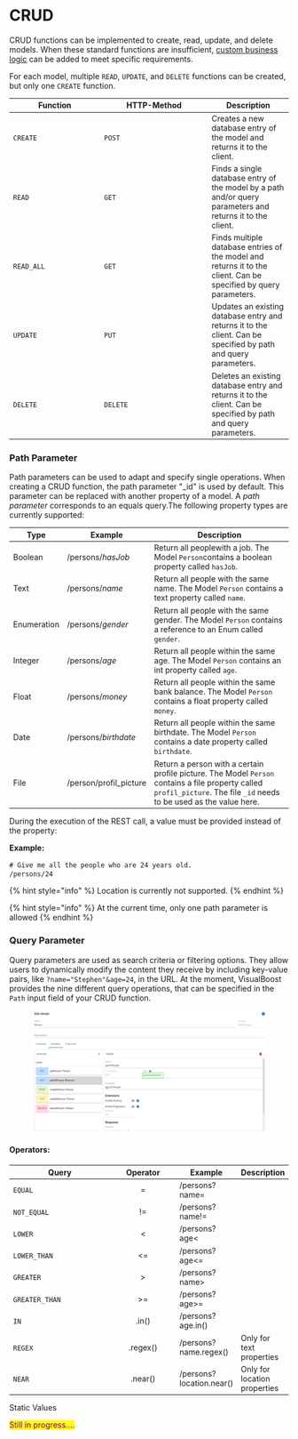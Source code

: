 # CRUD

CRUD functions can be implemented to create, read, update, and delete models. When these standard functions are insufficient, [custom business logic](extension.md) can be added to meet specific requirements.

For each model, multiple `READ`, `UPDATE`, and `DELETE` functions can be created, but only one `CREATE` function.

<table><thead><tr><th width="150">Function</th><th width="180">HTTP-Method</th><th>Description</th></tr></thead><tbody><tr><td><code>CREATE</code></td><td><code>POST</code></td><td>Creates a new database entry of the model and returns it to the client.</td></tr><tr><td><code>READ</code></td><td><code>GET</code></td><td>Finds a single database entry of the model by a path and/or query parameters and returns it to the client.</td></tr><tr><td><code>READ_ALL</code></td><td><code>GET</code></td><td>Finds multiple database entries of the model and returns it to the client. Can be specified by query parameters.</td></tr><tr><td><code>UPDATE</code></td><td><code>PUT</code></td><td>Updates an existing database entry and returns it to the client. Can be specified by path and query parameters.</td></tr><tr><td><code>DELETE</code></td><td><code>DELETE</code></td><td>Deletes an existing database entry and returns it to the client. Can be specified by path and query parameters.</td></tr></tbody></table>



### Path Parameter

Path parameters can be used to adapt and specify single operations. When creating a CRUD function, the path parameter "\_id" is used by default. This parameter can be replaced with another property of a model. A _path parameter_ corresponds to an equals query.The following property types are currently supported:

| Type        | Example                 | Description                                                                                                                                                             |
| ----------- | ----------------------- | ----------------------------------------------------------------------------------------------------------------------------------------------------------------------- |
| Boolean     | /persons/_hasJob_       | Return all peoplewith a job. The Model `Person`contains a boolean property called `hasJob`.                                                                             |
| Text        | /persons/_name_         | Return all people with the same name. The Model `Person` contains a text property called `name`.                                                                        |
| Enumeration | /persons/_gender_       | Return all people with the same gender. The Model `Person` contains a reference to an Enum called `gender`.                                                             |
| Integer     | /persons/_age_          | Return all people within the same age. The Model `Person` contains an int property called `age`.                                                                        |
| Float       | /persons/_money_        | Return all people within the same bank balance. The Model `Person` contains a float property called `money`.                                                            |
| Date        | /persons/_birthdate_    | Return all people within the same birthdate. The Model `Person` contains a date property called `birthdate`.                                                            |
| File        | /person/profil\_picture | Return a person with a certain profile picture. The Model `Person` contains a file property called `profil_picture`. The file `_id` needs to be used as the value here. |

During the execution of the REST call, a value must be provided instead of the property:

**Example:**

```
# Give me all the people who are 24 years old.
/persons/24
```

{% hint style="info" %}
Location is currently not supported.
{% endhint %}

{% hint style="info" %}
At the current time, only one path parameter is allowed
{% endhint %}



### Query Parameter

Query parameters are used as search criteria or filtering options. They allow users to dynamically modify the content they receive by including key-value pairs, like `?name="Stephen"&age=24`, in the URL. At the moment, VisualBoost provides the nine different query operations, that can be specified in the `Path` input field of your CRUD function.

<figure><img src="../../../.gitbook/assets/image (12) (1).png" alt=""><figcaption></figcaption></figure>

#### Operators:

<table><thead><tr><th width="190">Query</th><th width="115" align="center">Operator</th><th>Example</th><th>Description</th></tr></thead><tbody><tr><td><code>EQUAL</code></td><td align="center">=</td><td>/persons?name=</td><td></td></tr><tr><td><code>NOT_EQUAL</code></td><td align="center">!=</td><td>/persons?name!=</td><td></td></tr><tr><td><code>LOWER</code></td><td align="center">&#x3C;</td><td>/persons?age&#x3C;</td><td></td></tr><tr><td><code>LOWER_THAN</code></td><td align="center">&#x3C;=</td><td>/persons?age&#x3C;=</td><td></td></tr><tr><td><code>GREATER</code></td><td align="center">></td><td>/persons?name></td><td></td></tr><tr><td><code>GREATER_THAN</code></td><td align="center">>=</td><td>/persons?age>=</td><td></td></tr><tr><td><code>IN</code></td><td align="center">.in()</td><td>/persons?age.in()</td><td></td></tr><tr><td><code>REGEX</code></td><td align="center">.regex()</td><td>/persons?name.regex()</td><td>Only for text properties</td></tr><tr><td><code>NEAR</code></td><td align="center">.near()</td><td>/persons?location.near()</td><td>Only for location properties</td></tr></tbody></table>

Static Values

<mark style="color:purple;">Still in progress....</mark>
